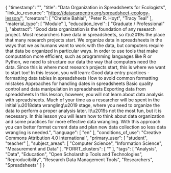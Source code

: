 {
    "timestamp": "",
    "title": "Data Organization in Spreadsheets for Ecologists",
    "link_to_resource": "https://datacarpentry.org/spreadsheet-ecology-lesson/",
    "creators": [
        "Christie Bahlai",
        "Peter R. Hoyt",
        "Tracy Teal"
    ],
    "material_type": [
        "Module"
    ],
    "education_level": [
        "Graduate / Professional"
    ],
    "abstract": "Good data organization is the foundation of any research project. Most researchers have data in spreadsheets, so it\u2019s the place that many research projects start. We organize data in spreadsheets in the ways that we as humans want to work with the data, but computers require that data be organized in particular ways. In order to use tools that make computation more efficient, such as programming languages like R or Python, we need to structure our data the way that computers need the data. Since this is where most research projects start, this is where we want to start too! In this lesson, you will learn: Good data entry practices - formatting data tables in spreadsheets How to avoid common formatting mistakes Approaches for handling dates in spreadsheets Basic quality control and data manipulation in spreadsheets Exporting data from spreadsheets In this lesson, however, you will not learn about data analysis with spreadsheets. Much of your time as a researcher will be spent in the initial \u2018data wrangling\u2019 stage, where you need to organize the data to perform a proper analysis later. It\u2019s not the most fun, but it is necessary. In this lesson you will learn how to think about data organization and some practices for more effective data wrangling. With this approach you can better format current data and plan new data collection so less data wrangling is needed.",
    "language": [
        "en"
    ],
    "conditions_of_use": "Creative Commons Attribution 4.0 International",
    "primary_user": [
        "student",
        "teacher"
    ],
    "subject_areas": [
        "Computer Science",
        "Information Science",
        "Measurement and Data"
    ],
    "FORRT_clusters": [
        ""
    ],
    "tags": [
        "Analysis",
        "Data",
        "Education",
        "Open Scholarship Tools and Technologies",
        "Reproducibility",
        "Research Data Management Tools",
        "Researchers",
        "Spreadsheets"
    ]
}